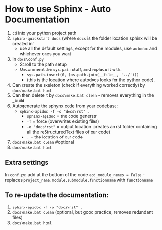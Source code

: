 # How to use Sphinx - Auto Documentation


1) `cd` into your python project path
2) `sphinx-quickstart docs` (where `docs` is the folder location sphinx will be created in`
     - use all the default settings, except for the modules, use `autodoc` and whichever ones you want
3) In `docs\conf.py` 
    - Scroll to the path setup
    - Uncomment the `sys.path` stuff, and replace it with:
        - `sys.path.insert(0, (os.path.join(__file__, '../')))`  
        - (this is the location where autodocs looks for the python code).
4) Can create the skeleton (check if everything worked correctly) by `docs\make.bat html` 
5) Can then delete it by `docs\make.bat clean` - removes everything in the _build
6) Autogenerate the sphynx code from your codebase:
    - `sphinx-apidoc -f -o "docs\rst" .`
        - `sphinx-apidoc` = the code generatr
        - `-f` = force (overwrites existing files)
        - `-o "docs\rst"` = output location (creates an rst folder containing all the reStructuredText files of our code)
        - `.` = the location of our code
7) `docs\make.bat clean` #optional
8) `docs\make.bat html`

## Extra settings
In `conf.py`:
add at the bottom of the code `add_module_names = False` - replaces `project_name.module.submodule.functionname` with `functionname`

## To re-update the documentation:

1) `sphinx-apidoc -f -o "docs\rst" .`
2) `docs\make.bat clean` (optional, but good practice, removes redundant files)
3) `docs\make.bat html`

